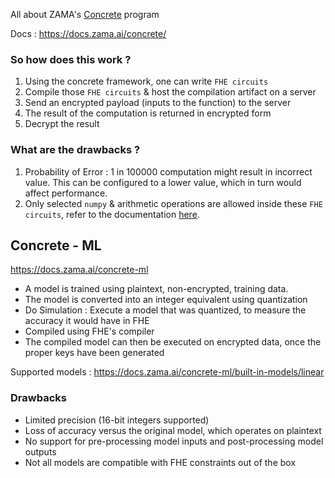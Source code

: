 All about ZAMA's [Concrete](https://github.com/zama-ai/concrete) program

Docs : https://docs.zama.ai/concrete/

### So how does this work ?

1. Using the concrete framework, one can write ``FHE circuits``
2. Compile those ``FHE circuits`` & host the compilation artifact on a server
3. Send an encrypted payload (inputs to the function) to the server 
4. The result of the computation is returned in encrypted form
5. Decrypt the result

### What are the drawbacks ?

1. Probability of Error : 1 in 100000 computation might result in incorrect value. This can be configured to a lower value, which in turn would affect performance.
2. Only selected `numpy` & arithmetic operations are allowed inside these `FHE circuits`, refer to the documentation [here](https://docs.zama.ai/concrete/getting-started/compatibility).


## Concrete - ML

https://docs.zama.ai/concrete-ml

- A model is trained using plaintext, non-encrypted, training data.
- The model is converted into an integer equivalent using quantization
- Do Simulation : Execute a model that was quantized, to measure the accuracy it would have in FHE
- Compiled using FHE's compiler
- The compiled model can then be executed on encrypted data, once the proper keys have been generated

Supported models : https://docs.zama.ai/concrete-ml/built-in-models/linear

### Drawbacks
- Limited precision (16-bit integers supported)
- Loss of accuracy versus the original model, which operates on plaintext
- No support for pre-processing model inputs and post-processing model outputs
- Not all models are compatible with FHE constraints out of the box

